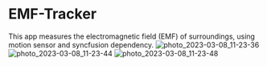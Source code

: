 # EMF-Tracker
This app measures the electromagnetic field (EMF) of surroundings, using motion sensor and syncfusion dependency.
![photo_2023-03-08_11-23-36](https://user-images.githubusercontent.com/82289240/223631478-7014c569-12ff-4377-bfe6-4d697386cfe8.jpg)
![photo_2023-03-08_11-23-44](https://user-images.githubusercontent.com/82289240/223631480-a1911371-a1a8-4bb2-ab66-c320f1c8afe0.jpg)
![photo_2023-03-08_11-23-48](https://user-images.githubusercontent.com/82289240/223631484-061bee3e-fd5b-4b74-bea2-4eb09abaab11.jpg)
